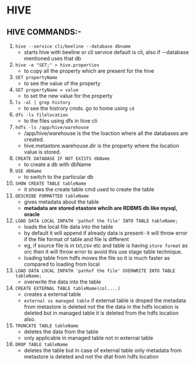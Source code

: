 # HIVE

## HIVE COMMANDS:-

1. `hive --service cli/beeline --database dbname`
   - starts hive with beeline or cli service default is cli, also if --database mentioned uses that db
2. `hive -e "SET;" > hive.properties`
   - to copy all the property which are present for the hive
3. `SET propertyName`
   - to see the value of the property
4. `SET propertyName = value`
   - to set the new value for the property
5. `ls -al | grep history`
   - to see the histrory cmds. go to home using `cd`
6. `dfs -ls filelocation`
   - to the files using dfs in hive cli
7. `hdfs -ls /app/hive/warehouse`
   - /app/hive/warehouse is the the loaction where all the databases are created.
   - hive.metastore.warehouse.dir is the property where the location value is stored.
8. `CREATE DATABASE IF NOT EXISTS dbName`
   - to create a db with dbName
9. `USE dbName`
   - to switch to the particular db
10. `SHOW CREATE TABLE tableName`
    - it shows the create table cmd used to create the table
11. `DESCRIBE FORMATTED tableName`
    - gives metadata about the table
    - **metadata are stored etastore whcih are RDBMS db like mysql, oracle**
12. `LOAD DATA LOCAL INPATH 'pathof the file' INTO TABLE tableName;`
    - loads the local file data into the table
    - by default it will append if already data is present- it will throw error if the file format of table and file is different
    - eg, if source file is in txt,csv etc and table is having `store format` as orc then it will throw error to avoid this use stage table technique.
    - loading table from hdfs moves the file so it is much faster as compared to loading from local
13. `LOAD DATA LOCAL INPATH 'pathof the file' OVERWRITE INTO TABLE tableName;`
    - overwrite the data into the table
14. `CREATE EXTERNAL TABLE tableName(col....)`
    - creates a external table
    - `external vs managed table` if external table is droped the metadata from metastore is deleted not the the data in the hdfs location is deleted but in managed table it is deleted from the hdfs location also.
15. `TRUNCATE TABLE tableName`
    - deletes the data from the table
    - only applicable in managed table not in external table
16. `DROP TABLE tableName`
    - deletes the table but in case of external table only metadata from metastore is deleted and not the dtat from hdfs location
